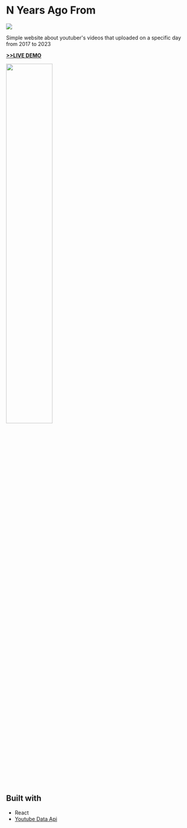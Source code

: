 # N Years Ago From

<img src="https://img.shields.io/badge/React-gray?style=for-the-badge&logo=React&logoColor=#61DAFB">

Simple website about youtuber's videos that uploaded on a specific day from 2017 to 2023

[__>>LIVE DEMO__](https://n-years-ago-from.netlify.app/)

<img width="50%" src="https://github.com/prater21/N-Years-Ago-From/assets/126800695/11bcba08-d120-4364-9f05-0ddb4ada7d35" /> 


## Built with

- React
- [Youtube Data Api](https://developers.google.com/youtube)

